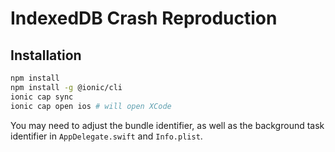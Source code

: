 # IndexedDB Crash Reproduction

## Installation

```bash
npm install
npm install -g @ionic/cli
ionic cap sync
ionic cap open ios # will open XCode
```

You may need to adjust the bundle identifier, as well as the background task identifier in `AppDelegate.swift` and `Info.plist`.
